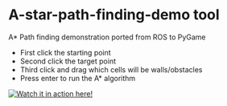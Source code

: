 # A-star-path-finding-demo tool 

A* Path finding demonstration ported from ROS to PyGame 
* First click the starting point
* Second click the target point 
* Third click and drag which cells will be walls/obstacles 
* Press enter to run the A* algorithm
 
[![Watch it in action here!](http://i.ytimg.com/vi/tyvMc4kllNc/hqdefault.jpg)](https://www.youtube.com/watch?v=hPtYgGeyagI&ab_channel=LeoXie)
